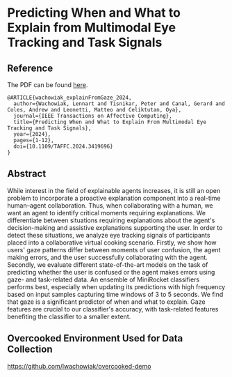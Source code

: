 # Predicting When and What to Explain from Multimodal Eye Tracking and Task Signals

## Reference 
The PDF can be found [here](https://kclpure.kcl.ac.uk/admin/files/272361658/TAC_When_to_Explain_2024.pdf).

```
@ARTICLE{wachowiak_explainFromGaze_2024,
  author={Wachowiak, Lennart and Tisnikar, Peter and Canal, Gerard and Coles, Andrew and Leonetti, Matteo and Celiktutan, Oya},
  journal={IEEE Transactions on Affective Computing}, 
  title={Predicting When and What to Explain From Multimodal Eye Tracking and Task Signals}, 
  year={2024},
  pages={1-12},
  doi={10.1109/TAFFC.2024.3419696}
}
```
## Abstract 
While interest in the field of explainable agents increases, it is still an open problem to incorporate a proactive explanation component into a real-time human–agent collaboration. Thus, when collaborating with a human, we want an agent to identify critical moments requiring explanations. We differentiate between situations requiring explanations about the agent's decision-making and assistive explanations supporting the user. In order to detect these situations, we analyze eye tracking signals of participants placed into a collaborative virtual cooking scenario. Firstly, we show how users' gaze patterns differ between moments of user confusion, the agent making errors, and the user successfully collaborating with the agent. Secondly, we evaluate different state-of-the-art models on the task of predicting whether the user is confused or the agent makes errors using gaze- and task-related data. An ensemble of MiniRocket classifiers performs best, especially when updating its predictions with high frequency based on input samples capturing time windows of 3 to 5 seconds.
We find that gaze is a significant predictor of when and what to explain. Gaze features are crucial to our classifier's accuracy, with task-related features benefiting the classifier to a smaller extent.

## Overcooked Environment Used for Data Collection
https://github.com/lwachowiak/overcooked-demo 
